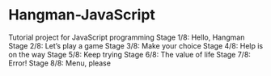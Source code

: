 # Hangman-JavaScript
Tutorial project for JavaScript programming
Stage 1/8: Hello, Hangman
Stage 2/8: Let’s play a game
Stage 3/8: Make your choice
Stage 4/8: Help is on the way
Stage 5/8: Keep trying
Stage 6/8: The value of life
Stage 7/8: Error!
Stage 8/8: Menu, please

